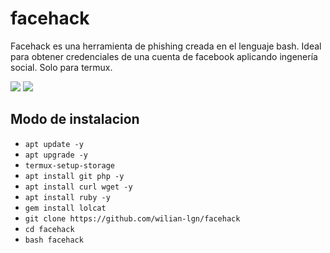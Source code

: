 # facehack
Facehack es una herramienta de phishing creada en el lenguaje bash. Ideal para obtener credenciales de una cuenta de facebook aplicando ingenería social.
Solo para termux.

<img src="http://probabilistic-bangs.000webhostapp.com/imagenes/facehack.jpg">
<img src="https://probabilistic-bangs.000webhostapp.com/imagenes/facebook.jpg">

## Modo de instalacion
* `apt update -y`
* `apt upgrade -y`
* `termux-setup-storage`
* `apt install git php -y`
* `apt install curl wget -y`
* `apt install ruby -y`
* `gem install lolcat`
* `git clone https://github.com/wilian-lgn/facehack`
* `cd facehack`
* `bash facehack`
